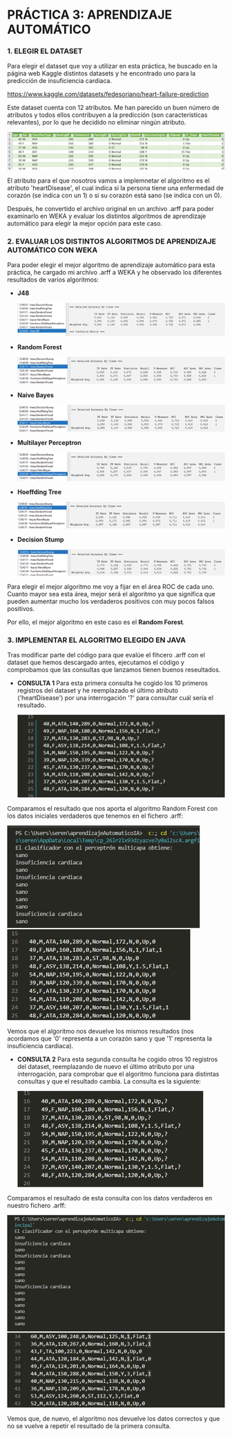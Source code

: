 # PRÁCTICA 3: APRENDIZAJE AUTOMÁTICO

### 1. ELEGIR EL DATASET 
Para elegir el dataset que voy a utilizar en esta práctica, he buscado en la página web Kaggle distintos datasets y he encontrado uno para la predicción de insuficiencia cardiaca.

https://www.kaggle.com/datasets/fedesoriano/heart-failure-prediction

Este dataset cuenta con 12 atributos. Me han parecido un buen número de atributos y todos ellos contribuyen a la predicción (son características relevantes), por lo que he decidido no eliminar ningún atributo.

  ![Dataset](https://github.com/serenablanco/aprendizajeAutomaticoIA/blob/main/img/atributosDataset.png)
  
El atributo para el que nosotros vamos a implemnetar el algoritmo es el atributo 'heartDisease', el cual indica si la persona tiene una enfermedad de corazón (se indica con un 1) o si su corazón está sano (se indica con un 0).

Después, he convertido el archivo original en un archivo .arff para poder examinarlo en WEKA y evaluar los distintos algoritmos de aprendizaje automático para elegir la mejor opción para este caso.

### 2. EVALUAR LOS DISTINTOS ALGORITMOS DE APRENDIZAJE AUTOMÁTICO CON WEKA
Para poder elegir el mejor algoritmo de aprendizaje automático para esta práctica, he cargado mi archivo .arff a WEKA y he observado los diferentes resultados de varios algoritmos:

* **J48**

  ![J48](https://github.com/serenablanco/aprendizajeAutomaticoIA/blob/main/img/j48.png)

* **Random Forest**

  ![Random Forest](https://github.com/serenablanco/aprendizajeAutomaticoIA/blob/main/img/randomForest.png)

* **Naive Bayes**

  ![Naive Bayes](https://github.com/serenablanco/aprendizajeAutomaticoIA/blob/main/img/naivebayes.png)

* **Multilayer Perceptron**

  ![Multilayer Perceptron](https://github.com/serenablanco/aprendizajeAutomaticoIA/blob/main/img/multilayerperceptron.png)

* **Hoeffding Tree**

  ![Hoeffding Tree](https://github.com/serenablanco/aprendizajeAutomaticoIA/blob/main/img/hoeffdingTree.png)

* **Decision Stump**

  ![Decision Stump](https://github.com/serenablanco/aprendizajeAutomaticoIA/blob/main/img/decisionStump.png)


Para elegir el mejor algoritmo me voy a fijar en el área ROC de cada uno. Cuanto mayor sea esta área, mejor será el algoritmo ya que significa que pueden aumentar mucho los verdaderos positivos con muy pocos falsos positivos.

Por ello, el mejor algoritmo en este caso es el **Random Forest**.

### 3. IMPLEMENTAR EL ALGORITMO ELEGIDO EN JAVA

Tras modificar parte del código para que evalúe el fihcero .arff con el dataset que hemos descargado antes, ejecutamos el código y comprobamos que las consultas que lanzamos tienen buenos reseultados.

* **CONSULTA 1**
Para esta primera consulta he cogido los 10 primeros registros del dataset y he reemplazado el último atributo ('heartDisease') por una interrogación '?' para consultar cuál sería el resultado.

  ![consulta1](https://github.com/serenablanco/aprendizajeAutomaticoIA/blob/main/img/consulta1.png)
  
Comparamos el resultado que nos aporta el algoritmo Random Forest con los datos iniciales verdaderos que tenemos en el fichero .arff:

  ![resultadoConsulta1](https://github.com/serenablanco/aprendizajeAutomaticoIA/blob/main/img/resultadoConsulta1.png) ![datosVerdaderosCons1](https://github.com/serenablanco/aprendizajeAutomaticoIA/blob/main/img/datosVerdaderosConsulta1.png)
  
Vemos que el algoritmo nos devuelve los mismos resultados (nos acordamos que '0' representa a un corazón sano y que '1' representa la insuficiencia cardiaca).

* **CONSULTA 2**
Para esta segunda consulta he cogido otros 10 registros del dataset, reemplazando de nuevo el último atributo por una interrogación, para comprobar que el algoritmo funciona para distintas consultas y que el resultado cambia. La consulta es la siguiente:

  ![consulta2](https://github.com/serenablanco/aprendizajeAutomaticoIA/blob/main/img/consulta2.png)
  
Comparamos el resultado de esta consulta con los datos verdaderos en nuestro fichero .arff:

  ![resultadoconsulta2](https://github.com/serenablanco/aprendizajeAutomaticoIA/blob/main/img/resultadoConsulta2.png)  ![datosVerdaderosconsulta2](https://github.com/serenablanco/aprendizajeAutomaticoIA/blob/main/img/datosVerdaderosConsulta2.png)
  
Vemos que, de nuevo, el algoritmo nos devuelve los datos correctos y que no se vuelve a repetir el resultado de la primera consulta.







